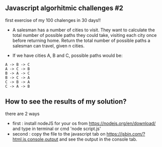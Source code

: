 ## Javascript algorhitmic challenges #2
first exercise of my 100 chalenges in 30 days!!
* A salesman has a number of cities to visit. They want to calculate the total number of possible paths they could take, visiting each city once before returning home. Return the total number of possible paths a salesman can travel, given n cities.

* If we have cities A, B and C, possible paths would be:
```
A -> B -> C
A -> C -> B
B -> A -> C
B -> C -> A
C -> B -> A
C -> A -> B

```

	
## How to see the results of my solution?
there are 2 ways
* first : install nodeJS for your os from https://nodejs.org/en/download/ and type in terminal or cmd 'node script.js'
* second : copy the file to the javascript tab on https://jsbin.com/?html,js,console,output and see the output in the console tab.